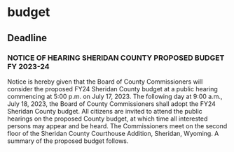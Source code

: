 # budget

## Deadline
### NOTICE OF HEARING SHERIDAN COUNTY PROPOSED BUDGET FY 2023-24
Notice is hereby given that the Board of County Commissioners will consider the proposed FY24 Sheridan County 
budget at a public hearing commencing at 5:00 p.m. on July 17, 2023. The following day at 9:00 a.m.,
July 18, 2023, the Board of County Commissioners shall adopt the FY24 Sheridan County budget. All citizens are
invited to attend the public hearings on the proposed County budget, at which time all interested persons may
appear and be heard. The Commissioners meet on the second floor of the Sheridan County Courthouse Addition,
Sheridan, Wyoming. A summary of the proposed budget follows.
